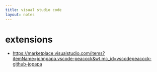 ```yaml
---
title: visual studio code
layout: notes
---
```


# extensions

- https://marketplace.visualstudio.com/items?itemName=johnpapa.vscode-peacock&wt.mc_id=vscodepeacock-github-jopapa

